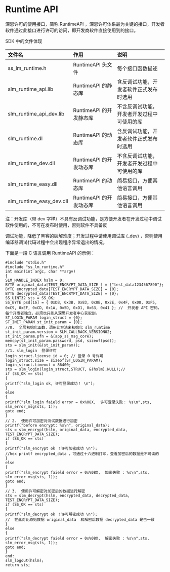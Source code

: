 # Runtime API

深思许可的使用接口，简称 RuntimeAPI ，深思许可体系最为关键的接口，开发者软件通过此接口进行许可的访问，即开发商软件直接使用到的接口。

SDK 中的文件体现

| 文件名 | 作用 | 说明 |
| :--- | :--- | :--- |
| ss\_lm\_runtime.h | RuntimeAPI 头文件 | 每个接口函数描述 |
| slm\_runtime\_api.lib | RuntimeAPI 的静态库 | 含反调试功能，开发者软件正式发布时选用 |
| slm\_runtime\_api\_dev.lib | RuntimeAPI 的开发静态库 | 不含反调试功能，开发者开发过程中可使用的库 |
| slm\_runtime.dl | RuntimeAPI 的动态库 | 含反调试功能，开发者软件正式发布时选用 |
| slm\_runtime\_dev.dll | RuntimeAPI 的开发动态库 | 不含反调试功能，开发者开发过程中可使用的库 |
| slm\_runtime\_easy.dll | RuntimeAPI 的动态库 | 简易接口，方便其他语言调用 |
| slm\_runtime\_easy\_dev.dll | RuntimeAPI 的开发动态库 | 简易接口，方便其他语言调用 |

注：开发库（带 dev 字样）不具有反调试功能，是方便开发者在开发过程中调试软件使用的，不可在发布时使用，否则软件不具备反

调试功能，降低了黑客的破解难度；开发过程中请使用调试库 \(\_dev\) ，否则使用编译器调试代码过程中会出现程序异常退出的情况。

下面是一段 C 语言调用 RuntimeAPI 的示例：

```text
#include "stdio.h"
#include "ss_lm_runtime.h"
int main(int argc, char **argv)
{
SLM_HANDLE_INDEX hslm = 0;
BYTE original_data[TEST_ENCRYPT_DATA_SIZE ] = {"test_data1234567890"};
BYTE encrypted_data[TEST_ENCRYPT_DATA_SIZE] = {0};
BYTE decrypted_data[TEST_ENCRYPT_DATA_SIZE] = {0};
SS_UINT32 sts = SS_OK;
SS_BYTE psd[16] = { 0xDB, 0x3B, 0x83, 0x8B, 0x2E, 0x4F, 0x08, 0xF5, 0xC9, 0xEF, 0xCD, 0x1A, 0x5D, 0xD1, 0x63, 0x41 }; //  开发者 API 密码，每个开发者独立，必须也只能从深思开发者中心获取到。
ST_LOGIN_PARAM login_struct = {0};
ST_INIT_PARAM st_init_param = {0};
//0.  全局初始化函数，调用此方法来初始化 slm_runtime
st_init_param.version = SLM_CALLBACK_VERSION02;
st_init_param.pfn = &(app_ss_msg_core);
memcpy(st_init_param.password, psd, sizeof(psd));
sts = slm_init(&(st_init_param));
//1. slm_login  登录许可
login_struct.license_id = 0; // 登录 0 号许可
login_struct.size = sizeof(ST_LOGIN_PARAM);
login_struct.timeout = 86400;
sts = slm_login(login_struct,STRUCT, &(hslm),NULL);//
if (SS_OK == sts)
{
printf("slm_login ok, 许可登录成功！ \n");
}
else
{
printf("slm_login faield error = 0x%08X,  许可登录失败： %s\n",sts, slm_error_msg(sts, 1));
goto end;
}
// 2.  使用许可加密对测试数据进行加密
printf("before encrypt: %s\n", original_data);
sts = slm_encrypt(hslm, original_data, encrypted_data, TEST_ENCRYPT_DATA_SIZE);
if (SS_OK == sts)
{
printf("slm_encrypt ok ！许可加密成功 \n");
//hex printf encrypted_data ，可通过十六进制打印，查看加密后的数据是不可读的
}
else
{
printf("slm_encrypt faield error = 0x%08X,  加密失败 : %s\n",sts, slm_error_msg(sts, 1));
goto end;
}
// 3.  使用许可解密对加密后的数据进行解密
sts = slm_decrypt(hslm, encrypted_data, decrypted_data, TEST_ENCRYPT_DATA_SIZE);
if (SS_OK == sts)
{
printf("slm_decrypt ok ！许可解密成功 \n");
//  在此对比原始数据 original_data  和解密后数据 decrypted_data 是否一致
}
else
{
printf("slm_decrypt faield error = 0x%08X,  解密失败 : %s\n",sts, slm_error_msg(sts, 1));
goto end;
}
end:
slm_logout(hslm);
return sts;
```

